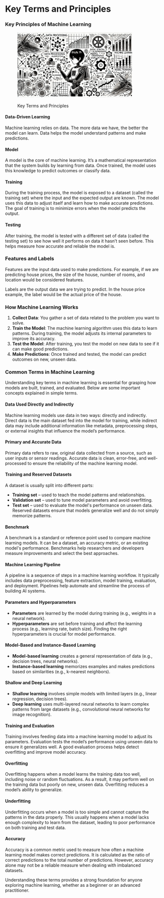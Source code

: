 # Key Terms and Principles

### Key Principles of Machine Learning

<div align="left"><figure><img src="../../../.gitbook/assets/ml-key-principles-min.png" alt="" width="375"><figcaption><p>Key Terms and Principles</p></figcaption></figure></div>

#### **Data-Driven Learning**

Machine learning relies on data. The more data we have, the better the model can learn. Data helps the model understand patterns and make predictions.

#### **Model**

A model is the core of machine learning. It’s a mathematical representation that the system builds by learning from data. Once trained, the model uses this knowledge to predict outcomes or classify data.

#### **Training**

During the training process, the model is exposed to a dataset (called the training set) where the input and the expected output are known. The model uses this data to adjust itself and learn how to make accurate predictions. The goal of training is to minimize errors when the model predicts the output.

#### **Testing**

After training, the model is tested with a different set of data (called the testing set) to see how well it performs on data it hasn’t seen before. This helps measure how accurate and reliable the model is.

### Features and Labels

Features are the input data used to make predictions. For example, if we are predicting house prices, the size of the house, number of rooms, and location would be considered features.

Labels are the output data we are trying to predict. In the house price example, the label would be the actual price of the house.

### How Machine Learning Works

1. **Collect Data**: You gather a set of data related to the problem you want to solve.
2. **Train the Model**: The machine learning algorithm uses this data to learn patterns. During training, the model adjusts its internal parameters to improve its accuracy.
3. **Test the Model**: After training, you test the model on new data to see if it can make good predictions.
4. **Make Predictions**: Once trained and tested, the model can predict outcomes on new, unseen data.

### **Common Terms in Machine Learning**

Understanding key terms in machine learning is essential for grasping how models are built, trained, and evaluated. Below are some important concepts explained in simple terms.

#### **Data Used Directly and Indirectly**

Machine learning models use data in two ways: directly and indirectly. Direct data is the main dataset fed into the model for training, while indirect data may include additional information like metadata, preprocessing steps, or external insights that influence the model’s performance.

#### **Primary and Accurate Data**

Primary data refers to raw, original data collected from a source, such as user inputs or sensor readings. Accurate data is clean, error-free, and well-processed to ensure the reliability of the machine learning model.

#### **Training and Reserved Datasets**

A dataset is usually split into different parts:

* **Training set** – used to teach the model patterns and relationships.
* **Validation set** – used to tune model parameters and avoid overfitting.
* **Test set** – used to evaluate the model's performance on unseen data.\
  Reserved datasets ensure that models generalize well and do not simply memorize patterns.

#### **Benchmark**

A benchmark is a standard or reference point used to compare machine learning models. It can be a dataset, an accuracy metric, or an existing model's performance. Benchmarks help researchers and developers measure improvements and select the best approaches.

#### **Machine Learning Pipeline**

A pipeline is a sequence of steps in a machine learning workflow. It typically includes data preprocessing, feature extraction, model training, evaluation, and deployment. Pipelines help automate and streamline the process of building AI systems.

#### **Parameters and Hyperparameters**

* **Parameters** are learned by the model during training (e.g., weights in a neural network).
* **Hyperparameters** are set before training and affect the learning process (e.g., learning rate, batch size). Finding the right hyperparameters is crucial for model performance.

#### **Model-Based and Instance-Based Learning**

* **Model-based learning** creates a general representation of data (e.g., decision trees, neural networks).
* **Instance-based learning** memorizes examples and makes predictions based on similarities (e.g., k-nearest neighbors).

#### **Shallow and Deep Learning**

* **Shallow learning** involves simple models with limited layers (e.g., linear regression, decision trees).
* **Deep learning** uses multi-layered neural networks to learn complex patterns from large datasets (e.g., convolutional neural networks for image recognition).

#### **Training and Evaluation**

Training involves feeding data into a machine learning model to adjust its parameters. Evaluation tests the model’s performance using unseen data to ensure it generalizes well. A good evaluation process helps detect overfitting and improve model accuracy.

#### **Overfitting**

Overfitting happens when a model learns the training data too well, including noise or random fluctuations. As a result, it may perform well on the training data but poorly on new, unseen data. Overfitting reduces a model’s ability to generalize.

#### **Underfitting**

Underfitting occurs when a model is too simple and cannot capture the patterns in the data properly. This usually happens when a model lacks enough complexity to learn from the dataset, leading to poor performance on both training and test data.

#### **Accuracy**

Accuracy is a common metric used to measure how often a machine learning model makes correct predictions. It is calculated as the ratio of correct predictions to the total number of predictions. However, accuracy alone may not be a reliable measure when dealing with imbalanced datasets.

Understanding these terms provides a strong foundation for anyone exploring machine learning, whether as a beginner or an advanced practitioner.
